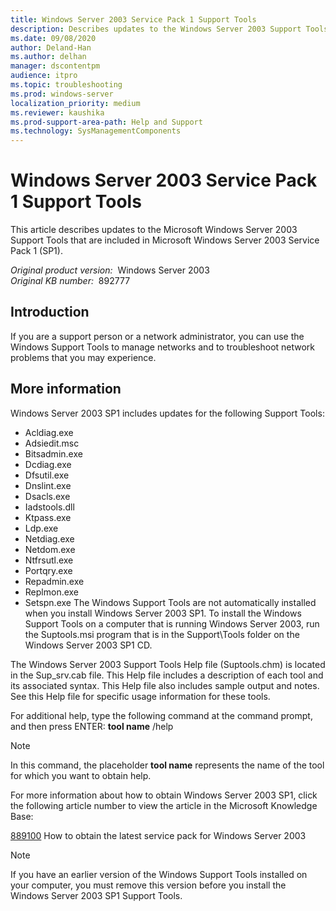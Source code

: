 ```yaml
---
title: Windows Server 2003 Service Pack 1 Support Tools
description: Describes updates to the Windows Server 2003 Support Tools that are included in Windows Server 2003 SP1.
ms.date: 09/08/2020
author: Deland-Han
ms.author: delhan
manager: dscontentpm
audience: itpro
ms.topic: troubleshooting
ms.prod: windows-server
localization_priority: medium
ms.reviewer: kaushika
ms.prod-support-area-path: Help and Support
ms.technology: SysManagementComponents
---
```

# Windows Server 2003 Service Pack 1 Support Tools

This article describes updates to the Microsoft Windows Server 2003 Support Tools that are included in Microsoft Windows Server 2003 Service Pack 1 (SP1).

_Original product version:_ &nbsp;Windows Server 2003  
_Original KB number:_ &nbsp;892777

## Introduction

If you are a support person or a network administrator, you can use the Windows Support Tools to manage networks and to troubleshoot network problems that you may experience.

## More information

Windows Server 2003 SP1 includes updates for the following Support Tools:  

- Acldiag.exe
- Adsiedit.msc
- Bitsadmin.exe
- Dcdiag.exe
- Dfsutil.exe
- Dnslint.exe
- Dsacls.exe
- Iadstools.dll
- Ktpass.exe
- Ldp.exe
- Netdiag.exe
- Netdom.exe
- Ntfrsutl.exe
- Portqry.exe
- Repadmin.exe
- Replmon.exe
- Setspn.exe
The Windows Support Tools are not automatically installed when you install Windows Server 2003 SP1. To install the Windows Support Tools on a computer that is running Windows Server 2003, run the Suptools.msi program that is in the Support\Tools folder on the Windows Server 2003 SP1 CD.

The Windows Server 2003 Support Tools Help file (Suptools.chm) is located in the Sup_srv.cab file. This Help file includes a description of each tool and its associated syntax. This Help file also includes sample output and notes. See this Help file for specific usage information for these tools.

For additional help, type the following command at the command prompt, and then press ENTER: **tool name** /help

> [!NOTE]
> In this command, the placeholder **tool name** represents the name of the tool for which you want to obtain help.

For more information about how to obtain Windows Server 2003 SP1, click the following article number to view the article in the Microsoft Knowledge Base:

[889100](https://support.microsoft.com/help/889100) How to obtain the latest service pack for Windows Server 2003  

> [!NOTE]
> If you have an earlier version of the Windows Support Tools installed on your computer, you must remove this version before you install the Windows Server 2003 SP1 Support Tools.
